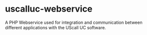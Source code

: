 # uscalluc-webservice
A PHP Webservice used for integration and communication between different applications with the UScall UC software.
